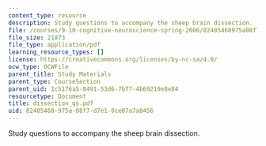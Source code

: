 ```yaml
---
content_type: resource
description: Study questions to accompany the sheep brain dissection.
file: /courses/9-10-cognitive-neuroscience-spring-2006/82405468975a08f7d7e10ce87a7a8456_dissection_qs.pdf
file_size: 21873
file_type: application/pdf
learning_resource_types: []
license: https://creativecommons.org/licenses/by-nc-sa/4.0/
ocw_type: OCWFile
parent_title: Study Materials
parent_type: CourseSection
parent_uid: 1c5176a5-8491-53d6-7b77-4b69219e8e84
resourcetype: Document
title: dissection_qs.pdf
uid: 82405468-975a-08f7-d7e1-0ce87a7a8456
---
```

Study questions to accompany the sheep brain dissection.